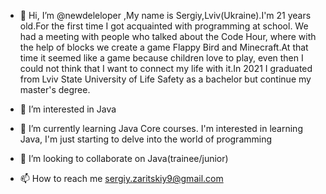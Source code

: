 - 👋 Hi, I’m @newdeleloper ,My name is Sergiy,Lviv(Ukraine).I'm 21 years old.For the first time I got acquainted with programming at school. We had a meeting with people who talked about the Code Hour, where with the help of blocks we create a game Flappy Bird and Minecraft.At that time it seemed like a game because children love to play, even then I could not think that I want to connect my life with it.In 2021 I graduated from Lviv State University of Life Safety as a bachelor but continue my master's degree.

- 👀 I’m interested in Java
- 🌱 I’m currently learning Java Core courses. I'm interested in learning Java, I'm just starting to delve into the world of programming
- 💞️ I’m looking to collaborate on Java(trainee/junior)
- 📫 How to reach me sergiy.zaritskiy9@gmail.com

<!---
newdeleloper/newdeleloper is a ✨ special ✨ repository because its `README.md` (this file) appears on your GitHub profile.
You can click the Preview link to take a look at your changes.
--->
